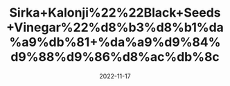 ---
title: 'Sirka+Kalonji%22%22Black+Seeds+Vinegar%22%d8%b3%d8%b1%da%a9%db%81+%da%a9%d9%84%d9%88%d9%86%d8%ac%db%8c'
date: '2022-11-17' 
metatag: '' 
inventory: '0' 
draft: false 
# meta description 
shortDescripton: 'Support+your+immune+system.+It+contains+a+large+dose+of+omegas%2c+amino+acids%2c+and+antioxidants.+It+will+help+support+your+body%27scardiovascular+health.+It+iregulate+the+metabolism+and+to+soothe+digestive+processes.'
description: 'Sirka%22vinegar'
longdescription: ''
tags: ''
brand: ''
subCategory: ''
unit: '240 ml-Pk'
sellCount: '0'
featured: True
# product Price
price: '250.0'
# Product Short Description
shortDescription: 'Support+your+immune+system.+It+contains+a+large+dose+of+omegas%2c+amino+acids%2c+and+antioxidants.+It+will+help+support+your+body%27scardiovascular+health.+It+iregulate+the+metabolism+and+to+soothe+digestive+processes.'
productID: 'F6853955-044E-ED11-996A-005056B3A416'
type: 'products'
category: 'Sirka%22vinegar' 
thumnailproduct: 'https://eraconnect.blob.core.windows.net/product-images/aminsaddiquidawakhana/111f26f7-f1ee-4115-b3e0-5ace8120504c.webp' 
images:
  - image: 'https://eraconnect.blob.core.windows.net/product-images/aminsaddiquidawakhana/111f26f7-f1ee-4115-b3e0-5ace8120504c.webp'  
Variants:
---
